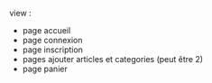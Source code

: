 view :
- page accueil 
- page connexion
- page inscription
- pages ajouter articles et categories (peut être 2)
- page panier
  